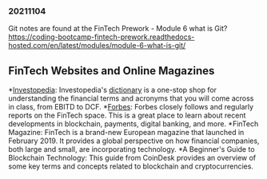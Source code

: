 ### 20211104

Git notes are found at the FinTech Prework - Module 6 what is Git?
https://coding-bootcamp-fintech-prework.readthedocs-hosted.com/en/latest/modules/module-6-what-is-git/

## FinTech Websites and Online Magazines
*[Investopedia](https://www.investopedia.com/): Investopedia's [dictionary](https://www.investopedia.com/dictionary/) is a one-stop shop for understanding the financial terms and acronyms that you will come across in class, from EBITD to DCF.
*[Forbes](https://www.forbes.com/fintech/#3dd431513f1a): Forbes closely follows and regularly reports on the FinTech space. This is a great place to learn about recent developments in blockchain, payments, digital banking, and more.
*FinTech Magazine: FinTech is a brand-new European magazine that launched in February 2019. It provides a global perspective on how financial companies, both large and small, are incorporating technology.
*A Beginner's Guide to Blockchain Technology: This guide from CoinDesk provides an overview of some key terms and concepts related to blockchain and cryptocurrencies.

